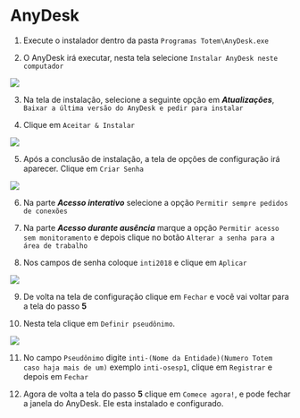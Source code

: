 # AnyDesk

1. Execute o instalador dentro da pasta `Programas Totem\AnyDesk.exe`

2. O AnyDesk irá executar, nesta tela selecione `Instalar AnyDesk neste computador`

![](https://user-images.githubusercontent.com/1626923/46545511-f5420c80-c89c-11e8-8116-9f1271f523bf.png)

3. Na tela de instalação, selecione a seguinte opção em ***Atualizações***, `Baixar a última versão do AnyDesk e pedir para instalar`

4. Clique em `Aceitar & Instalar`

![](https://user-images.githubusercontent.com/1626923/46545633-3e925c00-c89d-11e8-9994-0ed0b933194a.png)

5. Após a conclusão de instalação, a tela de opções de configuração irá aparecer. Clique em `Criar Senha`

![](https://user-images.githubusercontent.com/1626923/46545649-48b45a80-c89d-11e8-988d-1fc0f4b2e7fe.png)

6. Na parte ***Acesso interativo*** selecione a opção `Permitir sempre pedidos de conexões`

7. Na parte ***Acesso durante ausência*** marque a opção `Permitir acesso sem monitoramento` e depois clique no botão `Alterar a senha para a área de trabalho`

8. Nos campos de senha coloque `inti2018` e clique em `Aplicar`

![](https://user-images.githubusercontent.com/1626923/46545657-4baf4b00-c89d-11e8-9923-9234735976d3.png)

9. De volta na tela de configuração clique em `Fechar` e você vai voltar para a tela do passo **5**

10. Nesta tela clique em  `Definir pseudônimo`.

![](https://user-images.githubusercontent.com/1626923/46545659-4ce07800-c89d-11e8-8772-93b6947a91ab.png)

11. No campo `Pseudônimo` digite `inti-(Nome da Entidade)(Numero Totem caso haja mais de um)` exemplo `inti-osesp1`, clique em `Registrar` e depois em `Fechar`

12. Agora de volta a tela do passo **5** clique em `Comece agora!`, e pode fechar a janela do AnyDesk. Ele esta instalado e configurado.